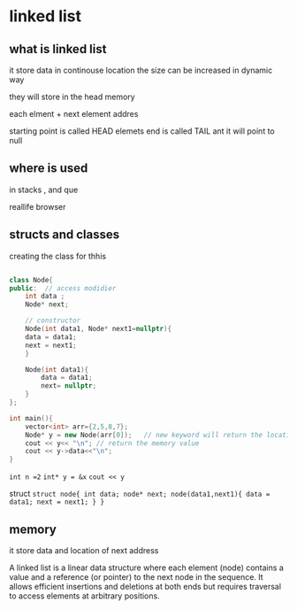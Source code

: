 # linked list 

## what is linked list
it store data in continouse location
the size can be increased in dynamic way

they will store in the head memory

each elment + next element addres

starting point is called HEAD
elemets
end is called TAIL ant it will point to null


## where is used 

in stacks , and que 

reallife browser

## structs and classes

creating the class for thhis

```cpp

class Node{
public:  // access modidier
    int data ;
    Node* next;

    // constructor
    Node(int data1, Node* next1=nullptr){
    data = data1;
    next = next1;
    }

    Node(int data1){
        data = data1;
        next= nullptr;
    }
};

int main(){
    vector<int> arr={2,5,8,7};
    Node* y = new Node(arr[0]);   // new keyword will return the location of the object
    cout << y<< "\n"; // return the memory value
    cout << y->data<<"\n";
}
```

`int n =2`
`int* y = &x`
`cout << y`

struct
`struct node{
int data;
node* next;
node(data1,next1){
data = data1;
next = next1;
}
}`

## memory

it store data and location of next address

A linked list is a linear data structure where each element (node) contains a value and a reference (or pointer) to the next node in the sequence. It allows efficient insertions and deletions at both ends but requires traversal to access elements at arbitrary positions.
